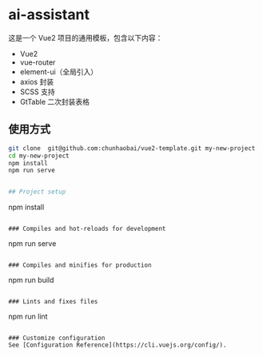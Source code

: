 # ai-assistant

这是一个 Vue2 项目的通用模板，包含以下内容：
- Vue2
- vue-router
- element-ui（全局引入）
- axios 封装
- SCSS 支持
- GtTable 二次封装表格

## 使用方式
```bash
git clone  git@github.com:chunhaobai/vue2-template.git my-new-project
cd my-new-project
npm install
npm run serve


## Project setup
```
npm install
```

### Compiles and hot-reloads for development
```
npm run serve
```

### Compiles and minifies for production
```
npm run build
```

### Lints and fixes files
```
npm run lint
```

### Customize configuration
See [Configuration Reference](https://cli.vuejs.org/config/).
